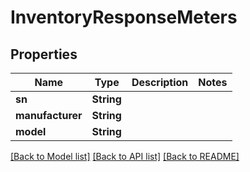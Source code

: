 # InventoryResponseMeters

## Properties

Name | Type | Description | Notes
------------ | ------------- | ------------- | -------------
**sn** | **String** |  | 
**manufacturer** | **String** |  | 
**model** | **String** |  | 

[[Back to Model list]](../README.md#documentation-for-models) [[Back to API list]](../README.md#documentation-for-api-endpoints) [[Back to README]](../README.md)


